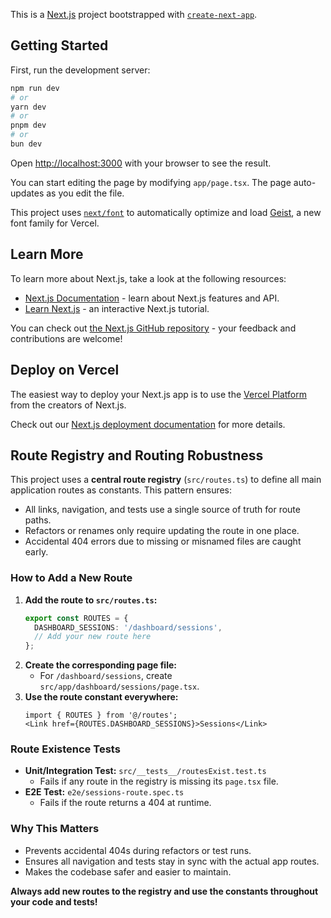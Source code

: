 This is a [Next.js](https://nextjs.org) project bootstrapped with [`create-next-app`](https://nextjs.org/docs/app/api-reference/cli/create-next-app).

## Getting Started

First, run the development server:

```bash
npm run dev
# or
yarn dev
# or
pnpm dev
# or
bun dev
```

Open [http://localhost:3000](http://localhost:3000) with your browser to see the result.

You can start editing the page by modifying `app/page.tsx`. The page auto-updates as you edit the file.

This project uses [`next/font`](https://nextjs.org/docs/app/building-your-application/optimizing/fonts) to automatically optimize and load [Geist](https://vercel.com/font), a new font family for Vercel.

## Learn More

To learn more about Next.js, take a look at the following resources:

- [Next.js Documentation](https://nextjs.org/docs) - learn about Next.js features and API.
- [Learn Next.js](https://nextjs.org/learn) - an interactive Next.js tutorial.

You can check out [the Next.js GitHub repository](https://github.com/vercel/next.js) - your feedback and contributions are welcome!

## Deploy on Vercel

The easiest way to deploy your Next.js app is to use the [Vercel Platform](https://vercel.com/new?utm_medium=default-template&filter=next.js&utm_source=create-next-app&utm_campaign=create-next-app-readme) from the creators of Next.js.

Check out our [Next.js deployment documentation](https://nextjs.org/docs/app/building-your-application/deploying) for more details.

## Route Registry and Routing Robustness

This project uses a **central route registry** (`src/routes.ts`) to define all main application routes as constants. This pattern ensures:
- All links, navigation, and tests use a single source of truth for route paths.
- Refactors or renames only require updating the route in one place.
- Accidental 404 errors due to missing or misnamed files are caught early.

### How to Add a New Route
1. **Add the route to `src/routes.ts`:**
   ```ts
   export const ROUTES = {
     DASHBOARD_SESSIONS: '/dashboard/sessions',
     // Add your new route here
   };
   ```
2. **Create the corresponding page file:**
   - For `/dashboard/sessions`, create `src/app/dashboard/sessions/page.tsx`.
3. **Use the route constant everywhere:**
   ```tsx
   import { ROUTES } from '@/routes';
   <Link href={ROUTES.DASHBOARD_SESSIONS}>Sessions</Link>
   ```

### Route Existence Tests
- **Unit/Integration Test:** `src/__tests__/routesExist.test.ts`
  - Fails if any route in the registry is missing its `page.tsx` file.
- **E2E Test:** `e2e/sessions-route.spec.ts`
  - Fails if the route returns a 404 at runtime.

### Why This Matters
- Prevents accidental 404s during refactors or test runs.
- Ensures all navigation and tests stay in sync with the actual app routes.
- Makes the codebase safer and easier to maintain.

**Always add new routes to the registry and use the constants throughout your code and tests!**
